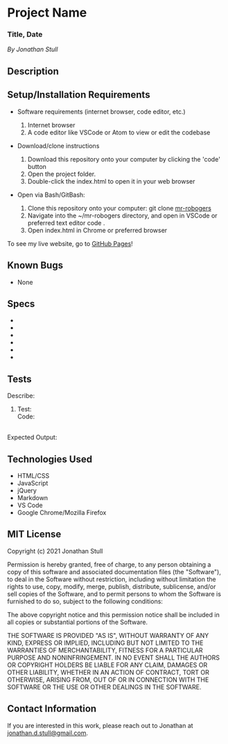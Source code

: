 # Project Name

### Title, Date

_By Jonathan Stull_

## **Description**



## **Setup/Installation Requirements**

* Software requirements (internet browser, code editor, etc.)
  1. Internet browser
  2. A code editor like VSCode or Atom to view or edit the codebase

* Download/clone instructions
  1. Download this repository onto your computer by clicking the 'code' button
  2. Open the project folder.
  3. Double-click the index.html to open it in your web browser

* Open via Bash/GitBash:
  1. Clone this repository onto your computer: git clone [mr-robogers](https://github.com/jonathanstull/mr-robogers.git)
  2. Navigate into the ~/mr-robogers  directory, and open in VSCode or preferred text editor code .
  3. Open index.html in Chrome or preferred browser

To see my live website, go to [GitHub Pages](https://jonathanstull.github.io/mr-robogers/)!

## **Known Bugs**

* None

## **Specs**

* 
* 
* 
* 
* 
* 

## **Tests**

Describe: 
  1. Test: <br>
  Code: <br>
  <br>
  Expected Output: <br>

## **Technologies Used**

* HTML/CSS
* JavaScript
* jQuery
* Markdown
* VS Code
* Google Chrome/Mozilla Firefox

## **MIT License**

Copyright (c) 2021 Jonathan Stull

Permission is hereby granted, free of charge, to any person obtaining a copy of this software and associated documentation files (the "Software"), to deal in the Software without restriction, including without limitation the rights to use, copy, modify, merge, publish, distribute, sublicense, and/or sell copies of the Software, and to permit persons to whom the Software is furnished to do so, subject to the following conditions:

The above copyright notice and this permission notice shall be included in all copies or substantial portions of the Software.

THE SOFTWARE IS PROVIDED "AS IS", WITHOUT WARRANTY OF ANY KIND, EXPRESS OR IMPLIED, INCLUDING BUT NOT LIMITED TO THE WARRANTIES OF MERCHANTABILITY, FITNESS FOR A PARTICULAR PURPOSE AND NONINFRINGEMENT. IN NO EVENT SHALL THE AUTHORS OR COPYRIGHT HOLDERS BE LIABLE FOR ANY CLAIM, DAMAGES OR OTHER LIABILITY, WHETHER IN AN ACTION OF CONTRACT, TORT OR OTHERWISE, ARISING FROM,
OUT OF OR IN CONNECTION WITH THE SOFTWARE OR THE USE OR OTHER DEALINGS IN THE SOFTWARE.

## **Contact Information**

If you are interested in this work, please reach out to Jonathan at <jonathan.d.stull@gmail.com>.